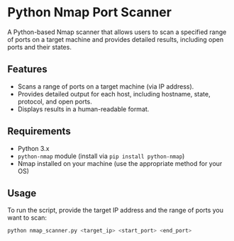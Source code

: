 # Python Nmap Port Scanner

A Python-based Nmap scanner that allows users to scan a specified range of ports on a target machine and provides detailed results, including open ports and their states.

## Features
- Scans a range of ports on a target machine (via IP address).
- Provides detailed output for each host, including hostname, state, protocol, and open ports.
- Displays results in a human-readable format.

## Requirements
- Python 3.x
- `python-nmap` module (install via `pip install python-nmap`)
- Nmap installed on your machine (use the appropriate method for your OS)

## Usage
To run the script, provide the target IP address and the range of ports you want to scan:

```bash
python nmap_scanner.py <target_ip> <start_port> <end_port>
